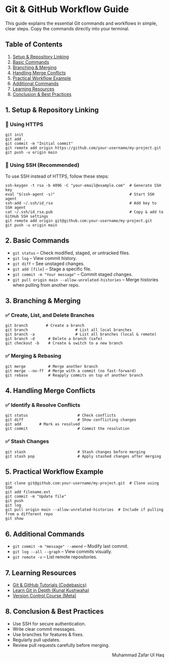 <h1>Git &amp; GitHub Workflow Guide</h1>
<p>This guide explains the essential Git commands and workflows in simple, clear steps. Copy the commands directly into your terminal.</p>

<h2>Table of Contents</h2>
<ol>
  <li><a href="#setup"> Setup &amp; Repository Linking</a></li>
  <li><a href="#basic"> Basic Commands</a></li>
  <li><a href="#branches"> Branching &amp; Merging</a></li>
  <li><a href="#conflicts"> Handling Merge Conflicts</a></li>
  <li><a href="#practical"> Practical Workflow Example</a></li>
  <li><a href="#additional"> Additional Commands</a></li>
  <li><a href="#resources"> Learning Resources</a></li>
  <li><a href="#conclusion"> Conclusion &amp; Best Practices</a></li>
</ol>

<h2 id="setup">1. Setup &amp; Repository Linking</h2>
<h3>🔹 Using HTTPS</h3>
<pre><code>git init
git add .
git commit -m "Initial commit"
git remote add origin https://github.com/your-username/my-project.git
git push -u origin main</code></pre>

<h3>🔹 Using SSH (Recommended)</h3>
<p>To use SSH instead of HTTPS, follow these steps:</p>
<pre><code>ssh-keygen -t rsa -b 4096 -C "your-email@example.com"  # Generate SSH key
eval "$(ssh-agent -s)"                                 # Start SSH agent
ssh-add ~/.ssh/id_rsa                                  # Add key to SSH agent
cat ~/.ssh/id_rsa.pub                                  # Copy & add to GitHub SSH settings
git remote add origin git@github.com:your-username/my-project.git
git push -u origin main</code></pre>

<h2 id="basic">2. Basic Commands</h2>
<ul>
  <li><code>git status</code> – Check modified, staged, or untracked files.</li>
  <li><code>git log</code> – View commit history.</li>
  <li><code>git diff</code> – See unstaged changes.</li>
  <li><code>git add [file]</code> – Stage a specific file.</li>
  <li><code>git commit -m "Your message"</code> – Commit staged changes.</li>
  <li><code>git pull origin main --allow-unrelated-histories</code> – Merge histories when pulling from another repo.</li>
</ul>

<h2 id="branches">3. Branching &amp; Merging</h2>
<h3>✅ Create, List, and Delete Branches</h3>
<pre><code>git branch <branch_name>       # Create a branch
git branch                     # List all local branches
git branch -a                  # List all branches (local & remote)
git branch -d <branch_name>     # Delete a branch (safe)
git checkout -b <branch_name>   # Create & switch to a new branch</code></pre>

<h3>✅ Merging & Rebasing</h3>
<pre><code>git merge <branch_name>         # Merge another branch
git merge --no-ff <branch_name> # Merge with a commit (no fast-forward)
git rebase <branch_name>        # Reapply commits on top of another branch</code></pre>

<h2 id="conflicts">4. Handling Merge Conflicts</h2>
<h3>✅ Identify & Resolve Conflicts</h3>
<pre><code>git status                      # Check conflicts
git diff                        # Show conflicting changes
git add <conflicted_file>       # Mark as resolved
git commit                      # Commit the resolution</code></pre>

<h3>✅ Stash Changes</h3>
<pre><code>git stash                       # Stash changes before merging
git stash pop                   # Apply stashed changes after merging</code></pre>

<h2 id="practical">5. Practical Workflow Example</h2>
<pre><code>git clone git@github.com:your-username/my-project.git  # Clone using SSH
git add filename.ext
git commit -m "Update file"
git push
git log
git pull origin main --allow-unrelated-histories  # Include if pulling from a different repo
git show <commit-hash></code></pre>

<h2 id="additional">6. Additional Commands</h2>
<ul>
  <li><code>git commit -m "message" --amend</code> – Modify last commit.</li>
  <li><code>git log --all --graph</code> – View commits visually.</li>
  <li><code>git remote -v</code> – List remote repositories.</li>
</ul>

<h2 id="resources">7. Learning Resources</h2>
<ul>
  <li><a href="https://www.youtube.com/playlist?list=PLeo1K3hjS3usJuxZZUBdjAcilgfQHkRzW" target="_blank">Git &amp; GitHub Tutorials (Codebasics)</a></li>
  <li><a href="https://youtu.be/apGV9Kg7ics?si=o6KoFjJ1-B8O1omi" target="_blank">Learn Git in Depth (Kunal Kushwaha)</a></li>
  <li><a href="https://www.coursera.org/learn/introduction-to-version-control" target="_blank">Version Control Course (Meta)</a></li>
</ul>

<h2 id="conclusion">8. Conclusion &amp; Best Practices</h2>
<ul>
  <li>Use SSH for secure authentication.</li>
  <li>Write clear commit messages.</li>
  <li>Use branches for features & fixes.</li>
  <li>Regularly pull updates.</li>
  <li>Review pull requests carefully before merging.</li>
</ul>
<p style="text-align: right;"> Muhammad Zafar Ul Haq</p>
